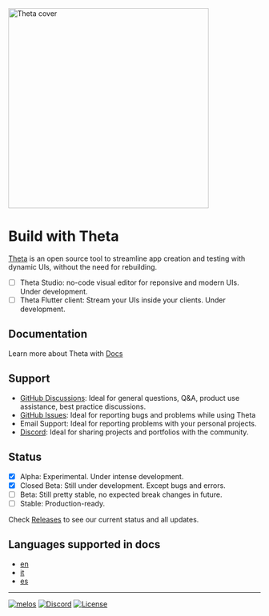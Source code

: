 <img src="./docs/assets/website_cover.jpg" width="400" alt="Theta cover"/>

# Build with Theta

[Theta](https://buildwiththeta.com) is an open source tool to streamline app creation and testing with dynamic UIs, without the need for rebuilding.

- [ ] Theta Studio: no-code visual editor for reponsive and modern UIs. Under development. <!-- [Docs]() -->
- [ ] Theta Flutter client: Stream your UIs inside your clients. Under development. <!-- [Docs]() -->

## Documentation
Learn more about Theta with [Docs](https://docs.page/buildwiththeta/buildwiththeta)

## Support
- [GitHub Discussions](https://github.com/buildwiththeta/buildwiththeta/discussions): Ideal for general questions, Q&A, product use assistance, best practice discussions.
- [GitHub Issues](https://github.com/buildwiththeta/buildwiththeta/issues): Ideal for reporting bugs and problems while using Theta
- Email Support: Ideal for reporting problems with your personal projects.
- [Discord](https://discord.gg/BdhDRZb7tu): Ideal for sharing projects and portfolios with the community.

## Status
- [x] Alpha: Experimental. Under intense development.
- [x] Closed Beta: Still under development. Except bugs and errors.
- [ ] Beta: Still pretty stable, no expected break changes in future.
- [ ] Stable: Production-ready.

Check [Releases](https://github.com/buildwiththeta/buildwiththeta/releases) to see our current status and all updates.

## Languages supported in docs

- [en](https://docs.page/buildwiththeta/buildwiththeta/en)
- [it](https://docs.page/buildwiththeta/buildwiththeta/it)
- [es](https://docs.page/buildwiththeta/buildwiththeta/es)

---

[![melos](https://img.shields.io/badge/maintained%20with-melos-f700ff.svg?style=flat-square)](https://github.com/buildwiththeta/buildwiththeta)
[![Discord](https://img.shields.io/discord/892332931966697472.svg?logo=discord&color=blue)](https://discord.gg/BdhDRZb7tu)
[![License](https://img.shields.io/badge/License-Apache_2.0-blue.svg)](https://github.com/buildwiththeta/buildwiththeta/blob/main/LICENSE)

